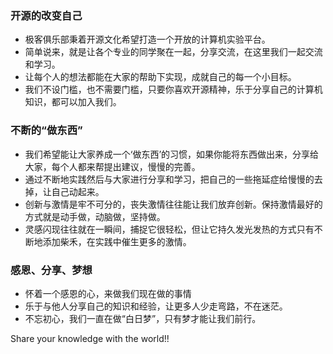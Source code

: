 ### 开源的改变自己  
- 极客俱乐部秉着开源文化希望打造一个开放的计算机实验平台。
- 简单说来，就是让各个专业的同学聚在一起，分享交流，在这里我们一起交流和学习。
- 让每个人的想法都能在大家的帮助下实现，成就自己的每一个小目标。
- 我们不设门槛，也不需要门槛，只要你喜欢开源精神，乐于分享自己的计算机知识，都可以加入我们。
### 不断的“做东西”  
- 我们希望能让大家养成一个‘做东西’的习惯，如果你能将东西做出来，分享给大家，每个人都来帮提出建议，慢慢的完善。
- 通过不断地实践然后与大家进行分享和学习，把自己的一些拖延症给慢慢的去掉，让自己动起来。
- 创新与激情是牢不可分的，丧失激情往往能让我们放弃创新。保持激情最好的方式就是动手做，动脑做，坚持做。
- 灵感闪现往往就在一瞬间，捕捉它很轻松，但让它持久发光发热的方式只有不断地添加柴禾，在实践中催生更多的激情。
### 感恩、分享、梦想  
- 怀着一个感恩的心，来做我们现在做的事情
- 乐于与他人分享自己的知识和经验，让更多人少走弯路，不在迷茫。
- 不忘初心，我们一直在做“白日梦”，只有梦才能让我们前行。

Share your knowledge with the world!!  
